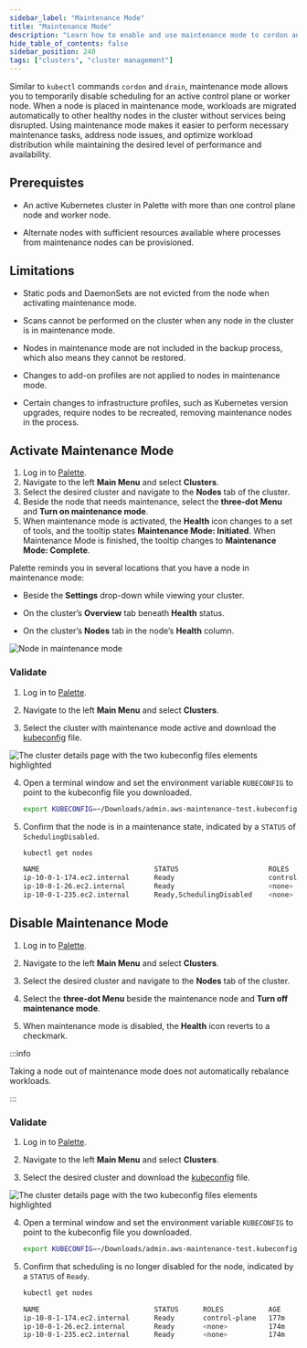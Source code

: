 ```yaml
---
sidebar_label: "Maintenance Mode"
title: "Maintenance Mode"
description: "Learn how to enable and use maintenance mode to cordon and drain nodes."
hide_table_of_contents: false
sidebar_position: 240
tags: ["clusters", "cluster management"]
---
```


Similar to `kubectl` commands `cordon` and `drain`, maintenance mode allows you to temporarily disable scheduling for an
active control plane or worker node. When a node is placed in maintenance mode, workloads are migrated automatically to
other healthy nodes in the cluster without services being disrupted. Using maintenance mode makes it easier to perform
necessary maintenance tasks, address node issues, and optimize workload distribution while maintaining the desired level
of performance and availability.

## Prerequistes

- An active Kubernetes cluster in Palette with more than one control plane node and worker node.

- Alternate nodes with sufficient resources available where processes from maintenance nodes can be provisioned.

## Limitations

- Static pods and DaemonSets are not evicted from the node when activating maintenance mode.

- Scans cannot be performed on the cluster when any node in the cluster is in maintenance mode.
- Nodes in maintenance mode are not included in the backup process, which also means they cannot be restored.

- Changes to add-on profiles are not applied to nodes in maintenance mode.

- Certain changes to infrastructure profiles, such as Kubernetes version upgrades, require nodes to be recreated,
  removing maintenance nodes in the process.

## Activate Maintenance Mode

1. Log in to [Palette](https://console.spectrocloud.com).
2. Navigate to the left **Main Menu** and select **Clusters**.
3. Select the desired cluster and navigate to the **Nodes** tab of the cluster.
4. Beside the node that needs maintenance, select the **three-dot Menu** and **Turn on maintenance mode**.
5. When maintenance mode is activated, the **Health** icon changes to a set of tools, and the tooltip states
   **Maintenance Mode: Initiated**. When Maintenance Mode is finished, the tooltip changes to **Maintenance Mode:
   Complete**.

Palette reminds you in several locations that you have a node in maintenance mode:

- Beside the **Settings** drop-down while viewing your cluster.

- On the cluster’s **Overview** tab beneath **Health** status.

- On the cluster’s **Nodes** tab in the node’s **Health** column.

![Node in maintenance mode](/clusters_cluster-management_maintenance_mode.webp)

### Validate

1. Log in to [Palette](https://console.spectrocloud.com).

2. Navigate to the left **Main Menu** and select **Clusters**.

3. Select the cluster with maintenance mode active and download the [kubeconfig](./kubeconfig.md) file.

![The cluster details page with the two kubeconfig files elements highlighted](/clusters_cluster--management_kubeconfig_cluster-details-kubeconfig-files.webp)

4. Open a terminal window and set the environment variable `KUBECONFIG` to point to the kubeconfig file you downloaded.

   ```bash
   export KUBECONFIG=~/Downloads/admin.aws-maintenance-test.kubeconfig
   ```

5. Confirm that the node is in a maintenance state, indicated by a `STATUS` of `SchedulingDisabled`.

   ```bash
   kubectl get nodes
   ```

   ```bash hideClipboard
   NAME                            STATUS                      ROLES           AGE     VERSION
   ip-10-0-1-174.ec2.internal      Ready                       control-plane   177m    v1.30.6
   ip-10-0-1-26.ec2.internal       Ready                       <none>          174m    v1.30.6
   ip-10-0-1-235.ec2.internal      Ready,SchedulingDisabled    <none>          174m    v1.30.6
   ```

## Disable Maintenance Mode

1. Log in to [Palette](https://console.spectrocloud.com).
2. Navigate to the left **Main Menu** and select **Clusters**.
3. Select the desired cluster and navigate to the **Nodes** tab of the cluster.
4. Select the **three-dot Menu** beside the maintenance node and **Turn off maintenance mode**.

5. When maintenance mode is disabled, the **Health** icon reverts to a checkmark.

:::info

Taking a node out of maintenance mode does not automatically rebalance workloads.

:::

### Validate

1. Log in to [Palette](https://console.spectrocloud.com).

2. Navigate to the left **Main Menu** and select **Clusters**.

3. Select the desired cluster and download the [kubeconfig](./kubeconfig.md) file.

![The cluster details page with the two kubeconfig files elements highlighted](/clusters_cluster--management_kubeconfig_cluster-details-kubeconfig-files.webp)

4. Open a terminal window and set the environment variable `KUBECONFIG` to point to the kubeconfig file you downloaded.

   ```bash
   export KUBECONFIG=~/Downloads/admin.aws-maintenance-test.kubeconfig
   ```

5. Confirm that scheduling is no longer disabled for the node, indicated by a `STATUS` of `Ready`.

   ```bash
   kubectl get nodes
   ```

   ```bash hideClipboard
   NAME                            STATUS      ROLES           AGE     VERSION
   ip-10-0-1-174.ec2.internal      Ready       control-plane   177m    v1.30.6
   ip-10-0-1-26.ec2.internal       Ready       <none>          174m    v1.30.6
   ip-10-0-1-235.ec2.internal      Ready       <none>          174m    v1.30.6
   ```
